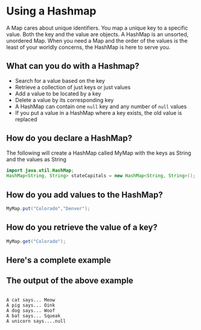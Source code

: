 # Using a Hashmap

A Map cares about unique identifiers. You map a unique key to a specific value. Both the key and the value are objects. A HashMap is an unsorted, unordered Map. When you need a Map and the order of the values is the least of your worldly concerns, the HashMap is here to serve you.

## What can you do with a Hashmap?

* Search for a value based on the key
* Retrieve a collection of just keys or just values
* Add a value to be located by a key
* Delete a value by its corresponding key
* A HashMap can contain one `null` key and any number of `null` values
* If you put a value in a HashMap where a key exists, the old  value is replaced

## How do you declare a HashMap?

The following will create a HashMap called MyMap with the keys as String and the values as String

```java
import java.util.HashMap;
HashMap<String, String> stateCapitals = new HashMap<String, String>();
```

## How do you add values to the HashMap?

```java
MyMap.put("Colorado","Denver");
```

## How do you retrieve the value of a key?

```java
MyMap.get("Colorado");
```

## Here's a complete example

## The output of the above example

```text

A cat says... Meow
A pig says... Oink
A dog says... Woof
A bat says... Squeak
A unicorn says....null
```

